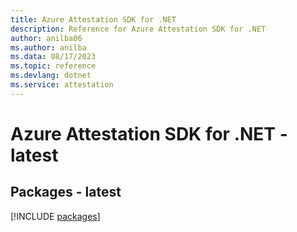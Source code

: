 ```yaml
---
title: Azure Attestation SDK for .NET
description: Reference for Azure Attestation SDK for .NET
author: anilba06
ms.author: anilba
ms.data: 08/17/2023
ms.topic: reference
ms.devlang: dotnet
ms.service: attestation
---
```

# Azure Attestation SDK for .NET - latest
## Packages - latest
[!INCLUDE [packages](attestation-index.md)]